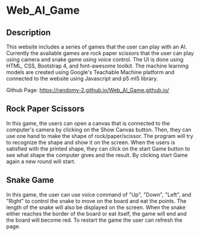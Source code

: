 # Web_AI_Game

## Description 

This website includes a series of games that the user can play with an AI. Currently the avaliable games are rock paper scissors that the user can play using camera and snake game using voice control. The UI is done using HTML, CSS, Bootstrap 4, and font-awesome toolkit. The machine learning models are created using Google's Teachable Machine platform and connected to the website using Javascript and p5 ml5 library. 

Github Page: https://randomy-2.github.io/Web_AI_Game.github.io/

## Rock Paper Scissors

In this game, the users can open a canvas that is connected to the computer's camera by clicking on the Show Canvas button. Then, they can use one hand to make the shape of rock/paper/scissor. The program will try to recognize the shape and show it on the screen. When the users is satisfied with the printed shape, they can click on the start Game button to see what shape the computer gives and the result. By clicking start Game again a new round will start. 

## Snake Game

In this game, the user can use voice command of "Up", "Down", "Left", and "Right" to control the snake to move on the board and eat the points. The length of the snake will also be displayed on the screen. When the snake either reaches the border of the board or eat itself, the game will end and the board will become red. To restart the game the user can refresh the page. 
